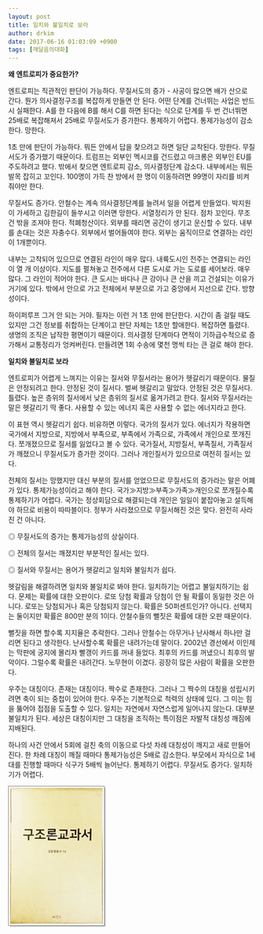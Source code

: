 ```yaml
---
layout: post
title: 일치와 불일치로 보라
author: drkim
date: 2017-06-16 01:03:09 +0900
tags: [깨달음의대화]
---
```

  


 
**왜 엔트로피가 중요한가?**

  


엔트로피는 직관적인 판단이 가능하다. 무질서도의 증가 - 사공이 많으면 배가 산으로 간다. 뭔가 의사결정구조를 복잡하게 만들면 안 된다. 어떤 단계를 건너뛰는 사업은 반드시 실패한다. A를 한 다음에 B를 해서 C를 하면 된다는 식으로 단계를 두 번 건너뛰면 25배로 복잡해져서 25배로 무질서도가 증가한다. 통제하기 어렵다. 통제가능성이 감소한다. 망한다. 

  


1초 만에 판단이 가능하다. 뭐든 안에서 답을 찾으려고 하면 일단 교착된다. 망한다. 무질서도가 증가했기 때문이다. 트럼프는 외부인 멕시코를 건드렸고 마크롱은 외부인 EU를 주도하려고 했다. 밖에서 찾으면 엔트로피 감소, 의사결정단계 감소다. 내부에서는 뭐든 발목 잡히고 꼬인다. 100명이 가득 찬 방에서 한 명이 이동하려면 99명이 자리를 비켜줘야만 한다. 

  


무질서도 증가다. 안철수는 계속 의사결정단계를 늘려서 일을 어렵게 만들었다. 박지원이 가세하고 김한길이 들쑤시고 이러면 망한다. 서열정리가 안 된다. 점차 꼬인다. 무조건 밖을 조져야 한다. 적폐청산이다. 외부를 때리면 공간이 생기고 운신할 수 있다. 내부를 손대는 것은 자충수다. 외부에서 벌어들여야 한다. 외부는 움직이므로 연결하는 라인이 1개뿐이다. 

  


내부는 고착되어 있으므로 연결된 라인이 매우 많다. 내륙도시인 전주는 연결되는 라인이 열 개 이상이다. 지도를 펼쳐놓고 전주에서 다른 도시로 가는 도로를 세어보라. 매우 많다. 그 라인이 적어야 한다. 큰 도시는 바다나 큰 강이나 큰 산을 끼고 건설되는 이유가 거기에 있다. 밖에서 안으로 가고 전체에서 부분으로 가고 중앙에서 지선으로 간다. 방향성이다. 

  


하이퍼루프 그거 안 되는 거야. 필자는 이런 거 1초 만에 판단한다. 시간이 좀 걸릴 때도 있지만 그건 정보를 취합하는 단계이고 판단 자체는 1초만 할애한다. 복잡하면 틀렸다. 생명의 조직은 납작한 평면이기 때문이다. 의사결정 단계마다 면적이 기하급수적으로 증가해서 교통정리가 엉켜버린다. 만들려면 1회 수송에 몇천 명씩 타는 큰 걸로 해야 한다. 

  


  


**일치와 불일치로 보라**

  


엔트로피가 어렵게 느껴지는 이유는 질서와 무질서라는 용어가 헷갈리기 때문이다. 물질은 안정되려고 한다. 안정된 것이 질서다. 벌써 헷갈리고 말았다. 안정된 것은 무질서다. 틀렸다. 높은 층위의 질서에서 낮은 층위의 질서로 옮겨가려고 한다. 질서와 무질서라는 말은 헷갈리기 딱 좋다. 사용할 수 있는 에너지 혹은 사용할 수 없는 에너지라고 한다. 

  


이 표현 역시 헷갈리기 쉽다. 비유하면 이렇다. 국가의 질서가 있다. 에너지가 작용하면 국가에서 지방으로, 지방에서 부족으로, 부족에서 가족으로, 가족에서 개인으로 쪼개진다. 쪼개졌으므로 질서를 잃었다고 볼 수 있다. 국가질서, 지방질서, 부족질서, 가족질서가 깨졌으니 무질서도가 증가한 것이다. 그러나 개인질서가 있으므로 여전히 질서는 있다. 

  


전체의 질서는 망했지만 대신 부분의 질서를 얻었으므로 무질서도의 증가라는 말은 어폐가 있다. 통제가능성이라고 해야 한다. 국가≫지방≫부족≫가족≫개인으로 쪼개질수록 통제하기가 어렵다. 국가는 정상회담으로 해결되는데 개인은 일일이 붙잡아놓고 설득해야 하므로 비용이 따따블이다. 정부가 사라졌으므로 무질서해진 것은 맞다. 완전히 사라진 건 아니다. 

  


◎ 무질서도의 증가는 통제가능성의 상실이다. 

◎ 전체의 질서는 깨졌지만 부분적인 질서는 있다. 

◎ 질서와 무질서는 용어가 헷갈리고 일치와 불일치가 쉽다. 

  


헷갈림을 해결하려면 일치와 불일치로 봐야 한다. 일치하기는 어렵고 불일치하기는 쉽다. 문제는 확률에 대한 오판이다. 로또 당첨 확률과 당첨이 안 될 확률이 동일한 것은 아니다. 로또는 당첨되거나 혹은 당첨되지 않는다. 확률은 50퍼센트인가? 아니다. 선택지는 둘이지만 확률은 800만 분의 1이다. 안철수들의 뻘짓은 확률에 대한 오판 때문이다. 

  


뻘짓을 하면 할수록 지지율은 추락한다. 그러나 안철수는 아무거나 난사해서 하나만 걸리면 된다고 생각한다. 난사할수록 확률은 내려가는데 말이다. 2002년 경선에서 이인제는 막판에 궁지에 몰리자 빨갱이 카드를 꺼내 들었다. 최후의 카드를 꺼냈으니 최후의 발악이다. 그럴수록 확률은 내려간다. 노무현이 이겼다. 굉장히 많은 사람이 확률을 오판한다. 

  


우주는 대칭이다. 존재는 대칭이다. 짝수로 존재한다. 그러나 그 짝수의 대칭을 성립시키려면 축이 되는 중첩이 있어야 한다. 우주는 기본적으로 척력의 상태에 있다. 그 미는 힘을 뚫어야 접점을 도출할 수 있다. 일치는 자연에서 자연스럽게 일어나지 않는다. 대부분 불일치가 된다. 세상은 대칭이지만 그 대칭을 조직하는 특이점은 자발적 대칭성 깨짐에 지배된다. 

  


하나의 사건 안에서 5회에 걸친 축의 이동으로 다섯 차례 대칭성이 깨지고 새로 만들어진다. 한 차례 대칭이 깨질 때마다 통제가능성은 5배로 감소한다. 부모에서 자식으로 1세대를 진행할 때마다 식구가 5배씩 늘어난다. 통제하기 어렵다. 무질서도 증가다. 일치하기가 어렵다. 

  


![20170108_234810.jpg](files/attach/images/198/022/856/20170108_234810.jpg)